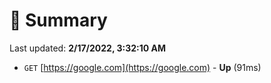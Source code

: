 # 📖 Summary
Last updated: **2/17/2022, 3:32:10 AM**

- `GET` [https://google.com](https://google.com) - **Up** (91ms)
